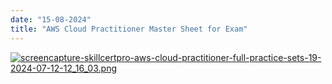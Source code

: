 ```yaml
---
date: "15-08-2024"
title: "AWS Cloud Practitioner Master Sheet for Exam"
---
```

<a href="/blog/images/screencapture-skillcertpro-aws-cloud-practitioner-full-practice-sets-19-2024-07-12-12_16_03.png" target="_blank"><img src="/blog/images/screencapture-skillcertpro-aws-cloud-practitioner-full-practice-sets-19-2024-07-12-12_16_03.png" alt="screencapture-skillcertpro-aws-cloud-practitioner-full-practice-sets-19-2024-07-12-12_16_03.png" /></a>